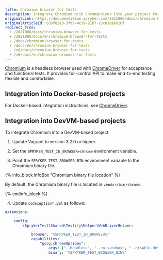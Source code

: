 ```yaml
---
title: Chromium browser for tests
description: Integrate Chromium with ChromeDriver into your project for acceptance and functional test.
originalLink: https://documentation.spryker.com/2021080/docs/chromium-browser-for-tests
originalArticleId: 689f82e3-3fdb-4c39-91b7-10c81daa018f
redirect_from:
  - /2021080/docs/chromium-browser-for-tests
  - /2021080/docs/en/chromium-browser-for-tests
  - /docs/chromium-browser-for-tests
  - /docs/en/chromium-browser-for-tests
  - /v6/docs/chromium-browser-for-tests
  - /v6/docs/en/chromium-browser-for-tests
---
```


[Chromium](https://www.chromium.org/Home) is a headless browser used with [ChromeDriver](https://chromedriver.chromium.org/) for acceptance and functional tests. It provides full-control API to make end-to-end testing flexible and comfortable.  

## Integration into Docker-based projects

For Docker-based integration instructions, see [ChromeDriver](/docs/scos/dev/the-docker-sdk/{{page.version}}/configuring-services.html#chromedriver).

## Integration into DevVM-based projects
To integrate Chromium into a DevVM-based project:

1. Update Vagrant to version 3.2.0 or higher.

2. Set the `SPRYKER_TEST_IN_BROWSER=chrome` environment variable.

3. Point the `SPRYKER_TEST_BROWSER_BIN` environment variable to the Chromium binary file.

{% info_block infoBox "Chromium binary file location" %}

By default, the Chromium binary file is located in `vendor/bin/chrome`.

{% endinfo_block %}

4. Update `codeception*.yml` as follows:


```yaml
extensions:
    ...
    config:
        \SprykerTest\Shared\Testify\Helper\WebDriverHelper:
            ...
            browser: "%SPRYKER_TEST_IN_BROWSER%"
            capabilities:
                "goog:chromeOptions":
                    args: ["--headless", "--no-sandbox", "--disable-dev-shm-usage"]
                    binary: "%SPRYKER_TEST_BROWSER_BIN%"
```

